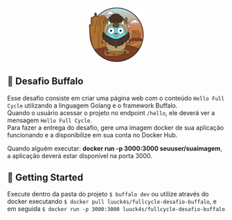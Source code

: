 <p  align="center">
<img  alt="banner" src="../.github/buffalo.png"  width="25%">
</p> 


## :water_buffalo: Desafio Buffalo

Esse desafio consiste em criar uma página web com o conteúdo `Hello Full Cycle` utilizando a linguagem Golang e o framework Buffalo.  
Quando o usuário acessar o projeto no endpoint `/hello`, ele deverá ver a mensagem `Hello Full Cycle`.  
Para fazer a entrega do desafio, gere uma imagem docker de sua aplicação funcionando e a disponibilize em sua conta no Docker Hub.  
  
Quando alguém executar: **docker run -p 3000:3000 seuuser/suaimagem**, a aplicação deverá estar disponível na porta 3000.



## 🤠 Getting Started

Execute dentro da pasta do projeto `$ buffalo dev` ou utilize através do docker executando `$ docker pull luuck4s/fullcycle-desafio-buffalo`, e em seguida `$ docker run -p 3000:3000 luuck4s/fullcycle-desafio-buffalo`


